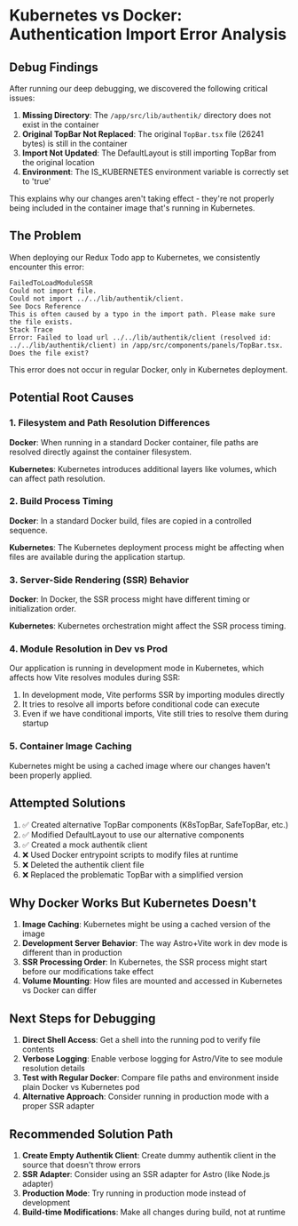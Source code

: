 # Kubernetes vs Docker: Authentication Import Error Analysis

## Debug Findings

After running our deep debugging, we discovered the following critical issues:

1. **Missing Directory**: The `/app/src/lib/authentik/` directory does not exist in the container
2. **Original TopBar Not Replaced**: The original `TopBar.tsx` file (26241 bytes) is still in the container
3. **Import Not Updated**: The DefaultLayout is still importing TopBar from the original location
4. **Environment**: The IS_KUBERNETES environment variable is correctly set to 'true'

This explains why our changes aren't taking effect - they're not properly being included in the container image that's running in Kubernetes.

## The Problem

When deploying our Redux Todo app to Kubernetes, we consistently encounter this error:

```
FailedToLoadModuleSSR
Could not import file.
Could not import ../../lib/authentik/client.
See Docs Reference
This is often caused by a typo in the import path. Please make sure the file exists.
Stack Trace
Error: Failed to load url ../../lib/authentik/client (resolved id: ../../lib/authentik/client) in /app/src/components/panels/TopBar.tsx. Does the file exist?
```

This error does not occur in regular Docker, only in Kubernetes deployment.

## Potential Root Causes

### 1. Filesystem and Path Resolution Differences

**Docker**: When running in a standard Docker container, file paths are resolved directly against the container filesystem.

**Kubernetes**: Kubernetes introduces additional layers like volumes, which can affect path resolution.

### 2. Build Process Timing

**Docker**: In a standard Docker build, files are copied in a controlled sequence.

**Kubernetes**: The Kubernetes deployment process might be affecting when files are available during the application startup.

### 3. Server-Side Rendering (SSR) Behavior

**Docker**: In Docker, the SSR process might have different timing or initialization order.

**Kubernetes**: Kubernetes orchestration might affect the SSR process timing.

### 4. Module Resolution in Dev vs Prod

Our application is running in development mode in Kubernetes, which affects how Vite resolves modules during SSR:

1. In development mode, Vite performs SSR by importing modules directly
2. It tries to resolve all imports before conditional code can execute
3. Even if we have conditional imports, Vite still tries to resolve them during startup

### 5. Container Image Caching

Kubernetes might be using a cached image where our changes haven't been properly applied.

## Attempted Solutions

1. ✅ Created alternative TopBar components (K8sTopBar, SafeTopBar, etc.)
2. ✅ Modified DefaultLayout to use our alternative components
3. ✅ Created a mock authentik client
4. ❌ Used Docker entrypoint scripts to modify files at runtime
5. ❌ Deleted the authentik client file 
6. ❌ Replaced the problematic TopBar with a simplified version

## Why Docker Works But Kubernetes Doesn't

1. **Image Caching**: Kubernetes might be using a cached version of the image
2. **Development Server Behavior**: The way Astro+Vite work in dev mode is different than in production
3. **SSR Processing Order**: In Kubernetes, the SSR process might start before our modifications take effect
4. **Volume Mounting**: How files are mounted and accessed in Kubernetes vs Docker can differ

## Next Steps for Debugging

1. **Direct Shell Access**: Get a shell into the running pod to verify file contents
2. **Verbose Logging**: Enable verbose logging for Astro/Vite to see module resolution details
3. **Test with Regular Docker**: Compare file paths and environment inside plain Docker vs Kubernetes pod
4. **Alternative Approach**: Consider running in production mode with a proper SSR adapter

## Recommended Solution Path

1. **Create Empty Authentik Client**: Create dummy authentik client in the source that doesn't throw errors
2. **SSR Adapter**: Consider using an SSR adapter for Astro (like Node.js adapter)
3. **Production Mode**: Try running in production mode instead of development
4. **Build-time Modifications**: Make all changes during build, not at runtime
